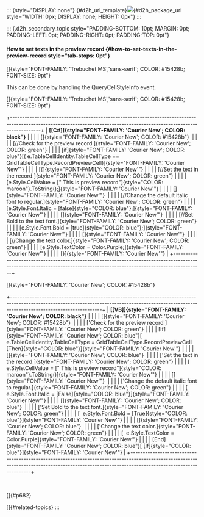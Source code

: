 ::: {style="DISPLAY: none"}
[](ms-xhelp:///?Id=d2h_url_template){#d2h_url_template}![](!package_url!){#d2h_package_url style="WIDTH: 0px; DISPLAY: none; HEIGHT: 0px"}
:::

::: {.d2h_secondary_topic style="PADDING-BOTTOM: 10pt; MARGIN: 0pt; PADDING-LEFT: 0pt; PADDING-RIGHT: 0pt; PADDING-TOP: 0pt"}
#### How to set texts in the preview record {#how-to-set-texts-in-the-preview-record style="tab-stops: 0pt"}

[]{style="FONT-FAMILY: 'Trebuchet MS','sans-serif'; COLOR: #15428b; FONT-SIZE: 9pt"} 

This can be done by handling the QueryCellStyleInfo event.

[]{style="FONT-FAMILY: 'Trebuchet MS','sans-serif'; COLOR: #15428b; FONT-SIZE: 9pt"} 

+------------------------------------------------------------------------------------------------------------------------------------------------------------------------+
| **[\[C#\]]{style="FONT-FAMILY: 'Courier New'; COLOR: black"}**                                                                                                         |
|                                                                                                                                                                        |
| []{style="FONT-FAMILY: 'Courier New'; COLOR: #15428b"}                                                                                                                 |
|                                                                                                                                                                        |
| [//Check for the preview record ]{style="FONT-FAMILY: 'Courier New'; COLOR: green"}                                                                                    |
|                                                                                                                                                                        |
| [if]{style="FONT-FAMILY: 'Courier New'; COLOR: blue"}[( e.TableCellIdentity.TableCellType == GridTableCellType.RecordPreviewCell)]{style="FONT-FAMILY: 'Courier New'"} |
|                                                                                                                                                                        |
| [{]{style="FONT-FAMILY: 'Courier New'"}                                                                                                                                |
|                                                                                                                                                                        |
| [//Set the text in the record.]{style="FONT-FAMILY: 'Courier New'; COLOR: green"}                                                                                      |
|                                                                                                                                                                        |
| [e.Style.CellValue = [\" This is preview record\"]{style="COLOR: maroon"}.ToString();]{style="FONT-FAMILY: 'Courier New'"}                                             |
|                                                                                                                                                                        |
| []{style="FONT-FAMILY: 'Courier New'"}                                                                                                                                 |
|                                                                                                                                                                        |
| [//Change the default italic font to regular.]{style="FONT-FAMILY: 'Courier New'; COLOR: green"}                                                                       |
|                                                                                                                                                                        |
| [e.Style.Font.Italic = [false]{style="COLOR: blue"};]{style="FONT-FAMILY: 'Courier New'"}                                                                              |
|                                                                                                                                                                        |
| []{style="FONT-FAMILY: 'Courier New'"}                                                                                                                                 |
|                                                                                                                                                                        |
| [//Set Bold to the text font.]{style="FONT-FAMILY: 'Courier New'; COLOR: green"}                                                                                       |
|                                                                                                                                                                        |
| [e.Style.Font.Bold = [true]{style="COLOR: blue"};]{style="FONT-FAMILY: 'Courier New'"}                                                                                 |
|                                                                                                                                                                        |
| []{style="FONT-FAMILY: 'Courier New'"}                                                                                                                                 |
|                                                                                                                                                                        |
| [//Change the text color.]{style="FONT-FAMILY: 'Courier New'; COLOR: green"}                                                                                           |
|                                                                                                                                                                        |
| [e.Style.TextColor = Color.Purple;]{style="FONT-FAMILY: 'Courier New'"}                                                                                                |
|                                                                                                                                                                        |
| [}]{style="FONT-FAMILY: 'Courier New'"}                                                                                                                                |
+------------------------------------------------------------------------------------------------------------------------------------------------------------------------+

[]{style="FONT-FAMILY: 'Courier New'; COLOR: #15428b"} 

+-------------------------------------------------------------------------------------------------------------------------------------------------------------------------------------------------+
| **[\[VB\]]{style="FONT-FAMILY: 'Courier New'; COLOR: black"}**                                                                                                                                  |
|                                                                                                                                                                                                 |
| []{style="FONT-FAMILY: 'Courier New'; COLOR: #15428b"}                                                                                                                                          |
|                                                                                                                                                                                                 |
| [\'Check for the preview record ]{style="FONT-FAMILY: 'Courier New'; COLOR: green"}                                                                                                             |
|                                                                                                                                                                                                 |
| [If]{style="FONT-FAMILY: 'Courier New'; COLOR: blue"}[ e.TableCellIdentity.TableCellType = GridTableCellType.RecordPreviewCell [Then]{style="COLOR: blue"}]{style="FONT-FAMILY: 'Courier New'"} |
|                                                                                                                                                                                                 |
| []{style="FONT-FAMILY: 'Courier New'; COLOR: blue"}                                                                                                                                             |
|                                                                                                                                                                                                 |
| [\'Set the text in the record.]{style="FONT-FAMILY: 'Courier New'; COLOR: green"}                                                                                                               |
|                                                                                                                                                                                                 |
| [  e.Style.CellValue = [\" This is preview record\"]{style="COLOR: maroon"}.ToString()]{style="FONT-FAMILY: 'Courier New'"}                                                                     |
|                                                                                                                                                                                                 |
| []{style="FONT-FAMILY: 'Courier New'"}                                                                                                                                                          |
|                                                                                                                                                                                                 |
| [\'Change the default italic font to regular.]{style="FONT-FAMILY: 'Courier New'; COLOR: green"}                                                                                                |
|                                                                                                                                                                                                 |
| [  e.Style.Font.Italic = [False]{style="COLOR: blue"}]{style="FONT-FAMILY: 'Courier New'"}                                                                                                      |
|                                                                                                                                                                                                 |
| []{style="FONT-FAMILY: 'Courier New'; COLOR: blue"}                                                                                                                                             |
|                                                                                                                                                                                                 |
| [\'Set Bold to the text font.]{style="FONT-FAMILY: 'Courier New'; COLOR: green"}                                                                                                                |
|                                                                                                                                                                                                 |
| [  e.Style.Font.Bold = [True]{style="COLOR: blue"}]{style="FONT-FAMILY: 'Courier New'"}                                                                                                         |
|                                                                                                                                                                                                 |
| []{style="FONT-FAMILY: 'Courier New'; COLOR: blue"}                                                                                                                                             |
|                                                                                                                                                                                                 |
| [\'Change the text color.]{style="FONT-FAMILY: 'Courier New'; COLOR: green"}                                                                                                                    |
|                                                                                                                                                                                                 |
| [  e.Style.TextColor = Color.Purple]{style="FONT-FAMILY: 'Courier New'"}                                                                                                                        |
|                                                                                                                                                                                                 |
| [End]{style="FONT-FAMILY: 'Courier New'; COLOR: blue"}[ [If]{style="COLOR: blue"}]{style="FONT-FAMILY: 'Courier New'"}                                                                          |
+-------------------------------------------------------------------------------------------------------------------------------------------------------------------------------------------------+

 

[]{#p682} 

[]{#related-topics}
:::
